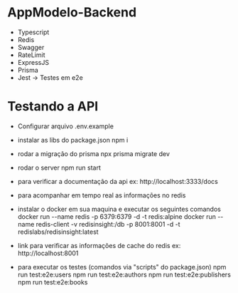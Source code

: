# AppModelo-Backend
- Typescript
- Redis
- Swagger
- RateLimit
- ExpressJS
- Prisma
- Jest -> Testes em e2e

# Testando a API

- Configurar arquivo .env.example

- instalar as libs do package.json
npm i

- rodar a migração do prisma
npx prisma migrate dev

- rodar o server
npm run start

- para verificar a documentação da api 
ex: http://localhost:3333/docs

- para acompanhar em tempo real as informações no redis
- instalar o docker em sua maquina e executar os seguintes comandos
docker run --name redis -p 6379:6379 -d -t redis:alpine
docker run --name redis-client -v redisinsight:/db -p 8001:8001 -d -t redislabs/redisinsight:latest

- link para verificar as informações de cache do redis
ex: http://localhost:8001

- para executar os testes (comandos via "scripts" do package.json)
npm run test:e2e:users
npm run test:e2e:authors
npm run test:e2e:publishers
npm run test:e2e:books

